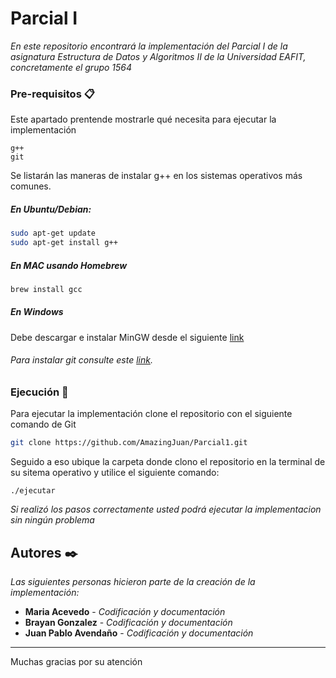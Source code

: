 # Parcial I

_En este repositorio encontrará la implementación del Parcial I de la asignatura Estructura de Datos y Algoritmos II de la Universidad EAFIT, concretamente el grupo 1564_

### Pre-requisitos 📋

Este apartado prentende mostrarle qué necesita para ejecutar la implementación

```
g++
git
```
Se listarán las maneras de instalar g++ en los sistemas operativos más comunes.

##### En Ubuntu/Debian:
```bash
sudo apt-get update
sudo apt-get install g++
```
##### En MAC usando Homebrew
```bash
brew install gcc
```
##### En Windows
Debe descargar e instalar MinGW desde el siguiente [link](https://www.mingw-w64.org/downloads/)

###### Para instalar git consulte este [link](https://git-scm.com/downloads).

### Ejecución 🔧

Para ejecutar la implementación clone el repositorio con el siguiente comando de Git

```bash
git clone https://github.com/AmazingJuan/Parcial1.git
```
Seguido a eso ubique la carpeta donde clono el repositorio en la terminal de su sitema operativo  y utilice el siguiente comando: 

```
./ejecutar
```

_Si realizó los pasos correctamente usted podrá ejecutar la implementacion sin ningún problema_

## Autores ✒️

_Las siguientes personas hicieron parte de la creación de la implementación:_

* **Maria Acevedo** - *Codificación y documentación*
* **Brayan Gonzalez** - *Codificación y documentación*
* **Juan Pablo Avendaño** - *Codificación y documentación*

---
Muchas gracias por su atención
